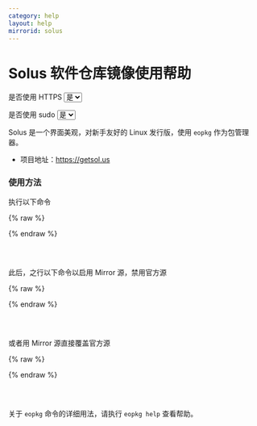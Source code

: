 ```yaml
---
category: help
layout: help
mirrorid: solus
---
```


<!-- 本 markdown 从 mirrorz-org/mirrorz-help 自动生成，如需修改，请修改 mirrorz-org/mirrorz-help 的对应部分 -->

# Solus 软件仓库镜像使用帮助

<form class="form-inline">
<div class="form-group">
	<label>是否使用 HTTPS</label>
	<select id="http-select" class="form-control content-select" data-target="#content-0,#content-1,#content-2">
	  <option data-http_protocol="https://" selected>是</option>
	  <option data-http_protocol="http://">否</option>
	</select>
</div>
</form>


<form class="form-inline">
<div class="form-group">
	<label>是否使用 sudo</label>
	<select id="sudo-select" class="form-control content-select" data-target="#content-0,#content-1,#content-2">
	  <option data-sudo="sudo " data-sudoE="sudo -E " selected>是</option>
	  <option data-sudo="" data-sudoE="">否</option>
	</select>
</div>
</form>



Solus 是一个界面美观，对新手友好的 Linux 发行版，使用 `eopkg` 作为包管理器。

*  项目地址：https://getsol.us

### 使用方法

执行以下命令



{% raw %}
<script id="template-0" type="x-tmpl-markup">
{{sudo}}eopkg add-repo Mirror {{http_protocol}}{{mirror}}/packages/shannon/eopkg-index.xml.xz
</script>
{% endraw %}

<p></p>

<pre>
<code id="content-0" class="language-plaintext" data-template="#template-0" data-select="#http-select,#sudo-select">
</code>
</pre>


此后，之行以下命令以启用 Mirror 源，禁用官方源



{% raw %}
<script id="template-1" type="x-tmpl-markup">
{{sudo}}eopkg enable-repo Mirror
{{sudo}}eopkg disable-repo Solus
</script>
{% endraw %}

<p></p>

<pre>
<code id="content-1" class="language-shell" data-template="#template-1" data-select="#http-select,#sudo-select">
</code>
</pre>


或者用 Mirror 源直接覆盖官方源



{% raw %}
<script id="template-2" type="x-tmpl-markup">
{{sudo}}eopkg add-repo Solus {{http_protocol}}{{mirror}}/packages/shannon/eopkg-index.xml.xz
</script>
{% endraw %}

<p></p>

<pre>
<code id="content-2" class="language-plaintext" data-template="#template-2" data-select="#http-select,#sudo-select">
</code>
</pre>


关于 `eopkg` 命令的详细用法，请执行 `eopkg help` 查看帮助。

